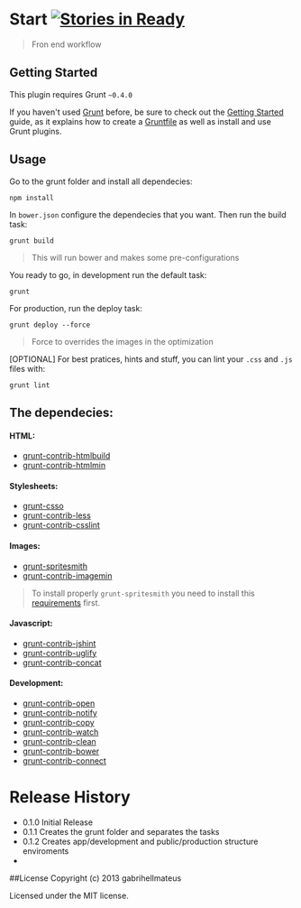 # Start [![Stories in Ready](https://badge.waffle.io/gabrihellmateus/start.png?label=Ready)](https://waffle.io/gabrihellmateus/start)

> Fron end workflow

## Getting Started
This plugin requires Grunt `~0.4.0`

If you haven't used [Grunt](http://gruntjs.com/) before, be sure to check out the [Getting Started](http://gruntjs.com/getting-started) guide, as it explains how to create a [Gruntfile](http://gruntjs.com/sample-gruntfile) as well as install and use Grunt plugins.


## Usage
Go to the grunt folder and install all dependecies:

```
npm install
```

In `bower.json` configure the dependecies that you want. Then run the build task:

```
grunt build
```
> This will run bower and makes some pre-configurations

You ready to go, in development run the default task:

```
grunt
```

For production, run the deploy task:

```
grunt deploy --force
```
> Force to overrides the images in the optimization

[OPTIONAL] For best pratices, hints and stuff, you can lint your `.css` and `.js` files with:

```
grunt lint
```

## The dependecies:

#### HTML:
  * [grunt-contrib-htmlbuild](https://github.com/spatools/grunt-html-build)
  * [grunt-contrib-htmlmin](https://github.com/gruntjs/grunt-contrib-htmlmin)

#### Stylesheets:
  * [grunt-csso](https://github.com/t32k/grunt-csso)
  * [grunt-contrib-less](https://github.com/gruntjs/grunt-contrib-less)
  * [grunt-contrib-csslint](https://github.com/gruntjs/grunt-contrib-csslint)

#### Images:
  * [grunt-spritesmith](https://github.com/Ensighten/grunt-spritesmith)
  * [grunt-contrib-imagemin](https://github.com/gruntjs/grunt-contrib-imagemin)
 

> To install properly `grunt-spritesmith` you need to install this [requirements](https://github.com/Ensighten/grunt-spritesmith#requirements) first. 


#### Javascript:
  * [grunt-contrib-jshint](https://github.com/gruntjs/grunt-contrib-jshint)
  * [grunt-contrib-uglify](https://github.com/gruntjs/grunt-contrib-uglify)
  * [grunt-contrib-concat](https://github.com/gruntjs/grunt-contrib-concat)

#### Development:
  * [grunt-contrib-open](https://github.com/jsoverson/grunt-open)
  * [grunt-contrib-notify](https://github.com/dylang/grunt-notify)
  * [grunt-contrib-copy](https://github.com/gruntjs/grunt-contrib-copy)
  * [grunt-contrib-watch](https://github.com/gruntjs/grunt-contrib-watch)
  * [grunt-contrib-clean](https://github.com/gruntjs/grunt-contrib-clean)
  * [grunt-contrib-bower](https://github.com/yatskevich/grunt-bower-task)
  * [grunt-contrib-connect](https://github.com/gruntjs/grunt-contrib-connect)

# Release History
* 0.1.0 Initial Release
* 0.1.1 Creates the grunt folder and separates the tasks
* 0.1.2 Creates app/development and public/production structure enviroments
*

##License
Copyright (c) 2013 gabrihellmateus

Licensed under the MIT license.
